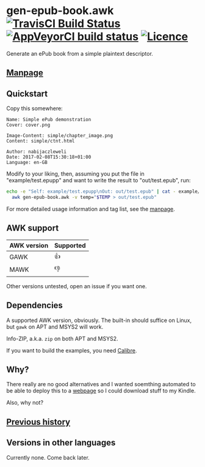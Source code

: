 # gen-epub-book.awk [![TravisCI Build Status](https://travis-ci.org/nabijaczleweli/gen-epub-book.svg?branch=master)](https://travis-ci.org/nabijaczleweli/gen-epub-book) [![AppVeyorCI build status](https://ci.appveyor.com/api/projects/status/197cavyvmq0vn2gr/branch/master?svg=true)](https://ci.appveyor.com/project/nabijaczleweli/gen-epub-book/branch/master) [![Licence](https://img.shields.io/badge/license-MIT-blue.svg?style=flat)](LICENSE)
Generate an ePub book from a simple plaintext descriptor.

## [Manpage](https://cdn.rawgit.com/nabijaczleweli/gen-epub-book/man/gen-epub-book.awk.1.html)

## Quickstart

Copy this somewhere:

```
Name: Simple ePub demonstration
Cover: cover.png

Image-Content: simple/chapter_image.png
Content: simple/ctnt.html

Author: nabijaczleweli
Date: 2017-02-08T15:30:18+01:00
Language: en-GB
```

Modify to your liking, then, assuming you put the file in "example/test.epupp" and want to write the result to "out/test.epub", run:

```sh
echo -e "Self: example/test.epupp\nOut: out/test.epub" | cat - example/test.epupp | \
  awk gen-epub-book.awk -v temp="$TEMP > out/test.epub"
```

For more detailed usage information and tag list, see the [manpage](https://cdn.rawgit.com/nabijaczleweli/gen-epub-book/man/gen-epub-book.awk.1.html).

## AWK support

AWK version|Supported
-----------|---------
    GAWK   |   :+1:
    MAWK   |   :-1:

Other versions untested, open an issue if you want one.

## Dependencies

A supported AWK version, obviously. The built-in should suffice on Linux, but `gawk` on APT and MSYS2 will work.

Info-ZIP, a.k.a. `zip` on both APT and MSYS2.

If you want to build the examples, you need [Calibre](https://calibre-ebook.com).

## Why?

There really are no good alternatives and I wanted soemthing automated to be able to deploy this to a
[webpage](https://nabijaczleweli.xyz/capitalism/writing_prompts) so I could download stuff to my Kindle.

Also, why not?

## [Previous history](https://github.com/nabijaczleweli/nabijaczleweli.github.io/commits/dev/gen-epub-book.awk)

## Versions in other languages

Currently none. Come back later.
